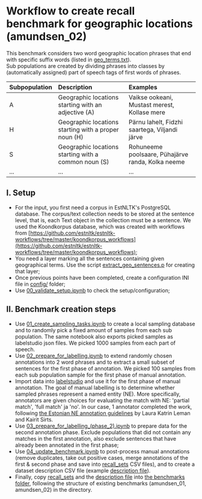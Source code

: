 # Workflow to create recall benchmark for geographic locations (amundsen_02)

This benchmark considers two word geographic location phrases that end with specific suffix words (listed in [geo_terms.txt](geo_terms.txt)).  
Sub populations are created by dividing phrases into classes by (automatically assigned) part of speech tags of first words of phrases.

|Subpopulation | Description | Examples |
|:--- |:---|:---|
|A    | Geographic locations starting with an adjective (A) | Vaikse ookeani, Mustast merest, Kollase mere |
|H    | Geographic locations starting with a proper noun (H) | Pärnu lahelt, Fidzhi saartega, Viljandi järve     |
|S    | Geographic locations starting with a common noun (S) | Rohuneeme poolsaare, Pühajärve randa, Kolka neeme |
|...  | ... | ... |


## I. Setup

* For the input, you first need a corpus in EstNLTK's PostgreSQL database. The corpus/text collection needs to be stored at the sentence level, that is, each Text object in the collection must be a sentence. We used the Koondkorpus database, which was created with workflows from [https://github.com/estnltk/estnltk-workflows/tree/master/koondkorpus_workflows](https://github.com/estnltk/estnltk-workflows/tree/master/koondkorpus_workflows);
* You need a layer marking all the sentences containing given geographical terms. Use the script [extract_geo_sentences.p](https://github.com/estnltk/estnltk-model-training/blob/main/statistical_ner_labelling/scripts/extract_geo_sentences.py) for creating that layer;
* Once previous points have been completed, create a configuration INI file in [config/](config) folder;
* Use [00_validate_setup.ipynb](00_validate_setup.ipynb) to check the setup/configuration; 

## II. Benchmark creation steps

* Use [01_create_sampling_tasks.ipynb](01_create_sampling_tasks.ipynb) to create a local sampling database and to randomly pick a fixed amount of samples from each sub population. The same notebook also exports picked samples as labelstudio json files. We picked 1000 samples from each part of speech.
* Use [02_prepare_for_labelling.ipynb](02_prepare_for_labelling.ipynb) to extend randomly chosen annotations into 2 word phrases and to extract a small subset of sentences for the first phase of annotation. We picked 100 samples from each sub population sample for the first phase of manual annotation.
* Import data into [labelstudio](https://labelstud.io/) and use it for the first phase of manual annotation. The goal of manual labelling is to determine whether sampled phrases represent a named entity (NE). More specifically, annotators are  given choices for evaluating the match with NE: 'partial match', 'full match' ja 'no'. In our case, 1 annotator completed the work, following [the Estonian NE annotation guidelines](https://docs.google.com/document/d/1gZcNHmSEK3ua6EwsGJJgRUbfOTzSSa6LuQaDvgNThM4/) by Laura Katrin Leman and Kairit Sirts.
* Use [03_prepare_for_labelling_(phase_2).ipynb](03_prepare_for_labelling_(phase_2).ipynb) to prepare data for the second annotation phase. Exclude populations that did not contain any matches in the first annotation, also exclude sentences that have already been annotated in the first phase;
* Use [04_update_benchmark.ipynb](04_update_benchmark.ipynb) to post-process manual annotations (remove duplicates, take out positive cases, merge annotations of the first & second phase and save into [recall_sets](labelled/recall_sets) CSV files), and to create a dataset description CSV file (example [description file](data_description.csv)).
* Finally, copy [recall_sets](labelled/recall_sets) and the [description file](data_description.csv) into [the benchmarks folder](https://github.com/estnltk/estnltk-model-data/tree/main/named_entity_recognition/recall_estimation/benchmarks), following the structure of existing benchmarks (amundsen_01, amundsen_02) in the directory.
